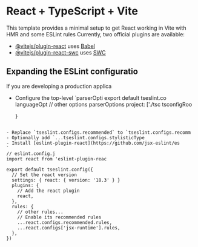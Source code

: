 # React + TypeScript + Vite

This template provides a minimal setup to get React working in Vite with HMR and some ESLint rules
Currently, two official plugins are available:

- [@vitejs/plugin-react](https://github.com/vitejs/vite-plugin-react/blob/main/packages/plugin-react/README.md) uses [Babel](https://babeljs.io/)
- [@vitejs/plugin-react-swc](https://github.com/vitejs/vite-plugin-react-swc) uses [SWC](https://swc.rs/) 

## Expanding the ESLint configuratio
If you are developing a production applica
- Configure the top-level `parserOpti
export default tseslint.co
  languageOpt
    // other options
    parserOptions
      project: ['./tsc
      tsconfigRoo

  }
```

- Replace `tseslint.configs.recommended` to `tseslint.configs.recomm
- Optionally add `...tseslint.configs.stylisticType
- Install [eslint-plugin-react](https://github.com/jsx-eslint/es
`
// eslint.config.j
import react from 'eslint-plugin-reac

export default tseslint.config({
  // Set the react version
  settings: { react: { version: '18.3' } }
  plugins: {
    // Add the react plugin
    react,
  },
  rules: {
    // other rules...
    // Enable its recommended rules
    ...react.configs.recommended.rules,
    ...react.configs['jsx-runtime'].rules,
  },
})
```
